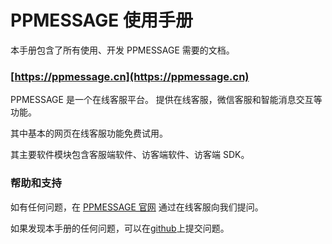 # PPMESSAGE 使用手册

本手册包含了所有使用、开发 PPMESSAGE 需要的文档。

### [https://ppmessage.cn](https://ppmessage.cn)

PPMESSAGE 是一个在线客服平台。 提供在线客服，微信客服和智能消息交互等功能。

其中基本的网页在线客服功能免费试用。

其主要软件模块包含客服端软件、访客端软件、访客端 SDK。


### 帮助和支持

如有任何问题，在 [PPMESSAGE 官网](https://ppmessage.cn) 通过在线客服向我们提问。

如果发现本手册的任何问题，可以在[github](https://github.com/PPMESSAGE/chinese-manual.git)上提交问题。

